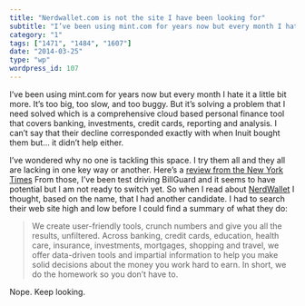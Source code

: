 ```yaml
---
title: "Nerdwallet.com is not the site I have been looking for"
subtitle: "I’ve been using mint.com for years now but every month I hate it a little bit more. It’s too big, to..."
category: "1"
tags: ["1471", "1484", "1607"]
date: "2014-03-25"
type: "wp"
wordpress_id: 107
---
```

I’ve been using mint.com for years now but every month I hate it a little bit more. It’s too big, too slow, and too buggy. But it’s solving a problem that I need solved which is a comprehensive cloud based personal finance tool that covers banking, investments, credit cards, reporting and analysis. I can’t say that their decline corresponded exactly with when Inuit bought them but… it didn’t help either.

I’ve wondered why no one is tackling this space. I try them all and they all are lacking in one key way or another. Here’s a [review from the New York Times](http://www.nytimes.com/2014/01/04/your-money/household-budgeting/review-apps-to-track-income-and-expenses.html?_r=0) From those, I’ve been test driving BillGuard and it seems to have potential but I am not ready to switch yet. So when I read about [NerdWallet](http://www.nerdwallet.com/about-us) I thought, based on the name, that I had another candidate. I had to search their web site high and low before I could find a summary of what they do:

> We create user-friendly tools, crunch numbers and give you all the results, unfiltered. Across banking, credit cards, education, health care, insurance, investments, mortgages, shopping and travel, we offer data-driven tools and impartial information to help you make solid decisions about the money you work hard to earn. In short, we do the homework so you don’t have to.

Nope. Keep looking.